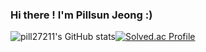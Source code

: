 ### Hi there ! I'm Pillsun Jeong :)


![pill27211's GitHub stats](https://github-readme-stats.vercel.app/api?username=pill27211&show_icons=true&theme=tokyonight)[![Solved.ac Profile](http://mazassumnida.wtf/api/v2/generate_badge?boj=pill27211)](https://solved.ac/pill27211/)
